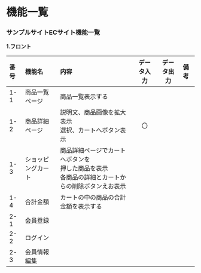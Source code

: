 # 機能一覧
### サンプルサイトECサイト機能一覧
**1.フロント**

|番号|機能名|内容|データ入力|データ出力|備考|
|:---|:---|:---|:---:|:---:|:---|
|1-1|商品一覧ページ|商品一覧表示する||||
|1-2|商品詳細ページ|説明文、商品画像を拡大表示<br>選択、カートへボタン表示|〇|||
|1-3|ショッピングカート|商品詳細ページでカートへボタンを<br>押した商品を表示<br>各商品の詳細とカートからの削除ボタンえお表示||||
|1-4|合計金額|カートの中の商品の合計金額を表示する||||
|2-1|会員登録|||||
|2-2|ログイン|||||
|2-3|会員情報編集|||||
